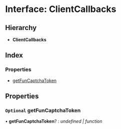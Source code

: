 
# Interface: ClientCallbacks

## Hierarchy

* **ClientCallbacks**

## Index

### Properties

* [getFunCaptchaToken](_client_clientbase_.clientcallbacks.md#optional-getfuncaptchatoken)

## Properties

### <a id="optional-getfuncaptchatoken" name="optional-getfuncaptchatoken"></a> `Optional` getFunCaptchaToken

• **getFunCaptchaToken**? : *undefined | function*
